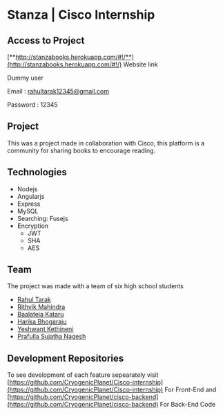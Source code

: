 # Stanza | Cisco Internship

## Access to Project

[**http://stanzabooks.herokuapp.com/#!/**](http://stanzabooks.herokuapp.com/#!/) Website link

Dummy user

Email : rahultarak12345@gmail.com

Password : 12345


## Project
This was a project made in collaboration with Cisco, this platform is a community for sharing books to encourage reading.

## Technologies 
- Nodejs
- Angularjs
- Express
- MySQL
- Searching: Fusejs
- Encryption
  - JWT
  - SHA
  - AES


## Team
The project was made with a team of six high school students 

- [Rahul Tarak]( https://github.com/CryogenicPlanet)
- [Rithvik Mahindra](https://github.com/Nexus987)
- [Baalateja Kataru](https://github.com/BK-Modding)
- [Harika Bhogaraju](https://github.com/HarikaBhogaraju)
- [Yeshwant Kethineni](https://github.com/YeshYyyK) 
- [Prafulla Sujatha Nagesh](https://github.com/popxxisjustaflower) 



## Development Repositories

To see development of each feature sepearately visit [https://github.com/CryogenicPlanet/Cisco-internship](https://github.com/CryogenicPlanet/Cisco-internship) For Front-End and [https://github.com/CryogenicPlanet/cisco-backend](https://github.com/CryogenicPlanet/cisco-backend) For Back-End Code
